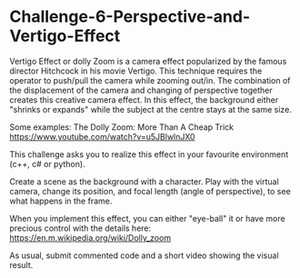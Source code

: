 # Challenge-6-Perspective-and-Vertigo-Effect

Vertigo Effect or dolly Zoom is a camera effect popularized by the famous director Hitchcock in his movie Vertigo. This technique requires the operator to push/pull the camera while zooming out/in. The combination of the displacement of the camera and changing of perspective together creates this creative camera effect. In this effect, the background either "shrinks or expands" while the subject at the centre stays at the same size.

Some examples: The Dolly Zoom: More Than A Cheap Trick
https://www.youtube.com/watch?v=u5JBlwlnJX0

This challenge asks you to realize this effect in your favourite environment (c++, c# or python).

Create a scene as the background with a character. Play with the virtual camera, change its position, and focal length (angle of perspective), to see what happens in the frame.

When you implement this effect, you can either "eye-ball" it or have more precious control with the details here:  https://en.m.wikipedia.org/wiki/Dolly_zoom

As usual, submit commented code and a short video showing the visual result.

